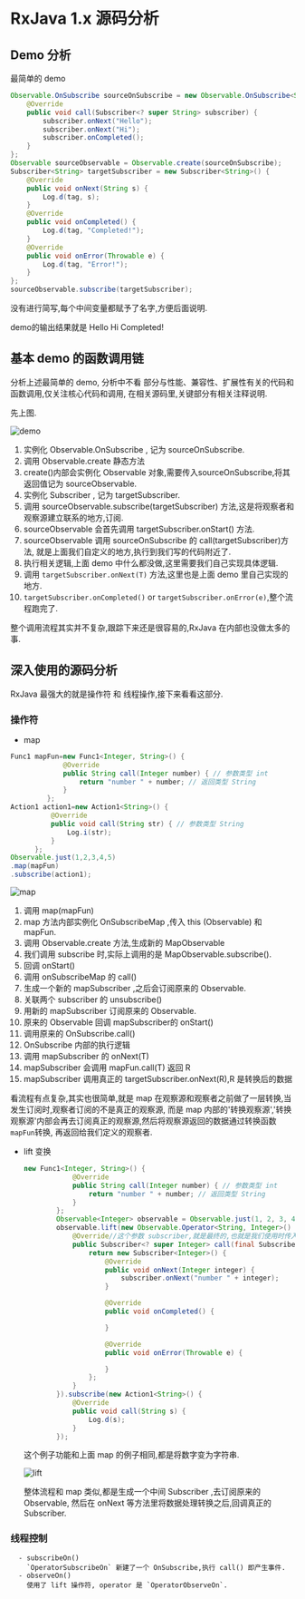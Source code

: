 RxJava 1.x 源码分析
========
## Demo 分析
最简单的 demo
```java
Observable.OnSubscribe sourceOnSubscribe = new Observable.OnSubscribe<String>() {
    @Override
    public void call(Subscriber<? super String> subscriber) {
        subscriber.onNext("Hello");
        subscriber.onNext("Hi");
        subscriber.onCompleted();
    }
};
Observable sourceObservable = Observable.create(sourceOnSubscribe);
Subscriber<String> targetSubscriber = new Subscriber<String>() {
    @Override
    public void onNext(String s) {
        Log.d(tag, s);
    }
    @Override
    public void onCompleted() {
        Log.d(tag, "Completed!");
    }
    @Override
    public void onError(Throwable e) {
        Log.d(tag, "Error!");
    }
};
sourceObservable.subscribe(targetSubscriber);
```
没有进行简写,每个中间变量都赋予了名字,方便后面说明.

demo的输出结果就是 Hello Hi Completed!
 
## 基本 demo 的函数调用链
分析上述最简单的 demo, 分析中不看 部分与性能、兼容性、扩展性有关的代码和函数调用,仅关注核心代码和调用,
在相关源码里,关键部分有相关注释说明.

先上图.

![demo](http://plantuml.com/plantuml/png/bP0n3i8m34Ntd29ZCb1s1XR4IeToWIIr42A9aUjGZa-1gereEh1-_UTdsoJ6c8854iOnaWmW0iZDNdQOo44TcsGxHrSBSYSZz39BL5LLUgpNjWDw6ElVFKTW6DHYX1PPRNRaw4Sn1QKHNnyRkW1FCOte7EJB5JpTTCJl92qMzR8FOpEahCf0wN_EUB_kowehV8koHxgLWUA69tYoEki_Y0E6kmU6LkajnYCHaXg-_W80)

1. 实例化 Observable.OnSubscribe , 记为 sourceOnSubscribe.
2. 调用 Observable.create 静态方法
3. create()内部会实例化 Observable 对象,需要传入sourceOnSubscribe,将其返回值记为 sourceObservable.
4. 实例化 Subscriber , 记为 targetSubscriber.
5. 调用 sourceObservable.subscribe(targetSubscriber) 方法,这是将观察者和观察源建立联系的地方,订阅.
6. sourceObservable 会首先调用 targetSubscriber.onStart() 方法.
7. sourceObservable 调用 sourceOnSubscribe 的 call(targetSubscriber)方法, 就是上面我们自定义的地方,执行到我们写的代码附近了.
8. 执行相关逻辑,上面 demo 中什么都没做,这里需要我们自己实现具体逻辑.
9. 调用 `targetSubscriber.onNext(T)` 方法,这里也是上面 demo 里自己实现的地方.
10. `targetSubscriber.onCompleted()` or `targetSubscriber.onError(e)`,整个流程跑完了.

整个调用流程其实并不复杂,跟踪下来还是很容易的,RxJava 在内部也没做太多的事.

## 深入使用的源码分析
RxJava 最强大的就是操作符 和 线程操作,接下来看看这部分.
### 操作符
  -  map
    
  ```java
Func1 mapFun=new Func1<Integer, String>() {
               @Override
               public String call(Integer number) { // 参数类型 int
                   return "number " + number; // 返回类型 String
               }
           };
Action1 action1=new Action1<String>() {
            @Override
            public void call(String str) { // 参数类型 String
                Log.i(str);
            }
        };
Observable.just(1,2,3,4,5)
.map(mapFun)
.subscribe(action1);
  ```
  
  ![map](http://plantuml.com/plantuml/png/ZLAzJiCm4Dxp51uT2SJEq0N1LYe1Bt1s3gY8xUXijpm-Hzk4EBwW3bdklZz_5yWf-EmCKWCs1L8E6uVgTgDYo6HnPoBI0KoFwbuv63H_JzctJRLcIl2lsKHBUuDR69ZWyQXsnL2dptsy-K-4TuMf9OI4kjHkBo6Nu3XYT0Bwm3HnY1a5bibB2FFPXQT92-ZgSHRwNh1PuCuX2vFVLhRpMQKo5LIB2Q6XwtJX8V64SsOVuHqdu59ZvJWhVKdeo-mlozYQx3J3hP2xe8w1lcH2dUqPlvD-EzrojZb3kTunZOGG_usJtajxhVr3S4EF2JlTtWN_I1H8uxLUA-Jc1m00)
  
1. 调用 map(mapFun)
2. map 方法内部实例化 OnSubscribeMap ,传入 this (Observable) 和 mapFun.
3. 调用 Observable.create 方法,生成新的 MapObservable
4. 我们调用 subscribe 时,实际上调用的是 MapObservable.subscribe().
5. 回调 onStart()
6. 调用 onSubscribeMap 的 call()
7. 生成一个新的 mapSubscriber ,之后会订阅原来的 Observable.
8. 关联两个 subscriber 的 unsubscribe() 
9. 用新的 mapSubscriber 订阅原来的 Observable.
10. 原来的 Observable 回调 mapSubscriber的 onStart()
11. 调用原来的 OnSubscribe.call()
12. OnSubscribe 内部的执行逻辑
13. 调用 mapSubscriber 的 onNext(T)
14. mapSubscriber 会调用 mapFun.call(T) 返回 R
15. mapSubscriber 调用真正的 targetSubscriber.onNext(R),R 是转换后的数据
    
看流程有点复杂,其实也很简单,就是 map 在观察源和观察者之前做了一层转换,当发生订阅时,观察者订阅的不是真正的观察源,
而是 map 内部的'转换观察源','转换观察源'内部会再去订阅真正的观察源,然后将观察源返回的数据通过转换函数`mapFun`转换,
再返回给我们定义的观察者.
    
        
  - lift 变换
  
    ```java
    new Func1<Integer, String>() {
                @Override
                public String call(Integer number) { // 参数类型 int
                    return "number " + number; // 返回类型 String
                }
            };
            Observable<Integer> observable = Observable.just(1, 2, 3, 4, 5);
            observable.lift(new Observable.Operator<String, Integer>() {
                @Override//这个参数 subscriber,就是最终的,也就是我们使用时传入的
                public Subscriber<? super Integer> call(final Subscriber<? super String> subscriber) {
                    return new Subscriber<Integer>() {
                        @Override
                        public void onNext(Integer integer) {
                            subscriber.onNext("number " + integer);
                        }
    
                        @Override
                        public void onCompleted() {
    
                        }
    
                        @Override
                        public void onError(Throwable e) {
    
                        }
                    };
                }
            }).subscribe(new Action1<String>() {
                @Override
                public void call(String s) {
                    Log.d(s);
                }
            });
    ```
    
    这个例子功能和上面 map 的例子相同,都是将数字变为字符串.
    
    ![lift](http://plantuml.com/plantuml/png/ZPAz3e8m4CTtdg9ZIGHt1nVZPYHHNw2jfo4MIev3VNoBKgLG32FNt_-ZFKH3fcmA2HW9HGPP0L41B5apKm6ATh9Y9JnOrdtoD4tZ3gbDWmeoMGFUXTHWKPrVY3jf78s8rhWyDh9Mc4lOMThv-rFUenR__Tf8huD240HyaEDAZ_3QKPm4Ne6-AfitWAryo5W36sIdn4Fu-B9AQ1r86eB-1gP4ZaY2KMsT7nwAy0dlBW6wU_tVWMlcstpNr0Cdr6V37WPlOK6Wt1wUn4-VX-uTJUtbZH_YsVORKrGQ2CuyNffoYsZ_TvYTDg5-0G00)
    
    整体流程和 map 类似,都是生成一个中间 Subscriber ,去订阅原来的 Observable,
    然后在 onNext 等方法里将数据处理转换之后,回调真正的 Subscriber.
    
    
### 线程控制
      - subscribeOn()
        `OperatorSubscribeOn` 新建了一个 OnSubscribe,执行 call() 即产生事件.
      - observeOn()
        使用了 lift 操作符, operator 是 `OperatorObserveOn`.
